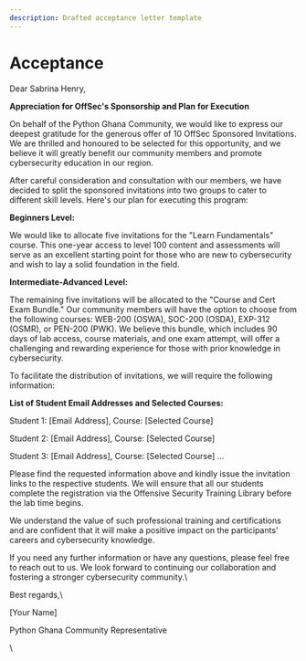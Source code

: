 ```yaml
---
description: Drafted acceptance letter template
---
```


# Acceptance

Dear Sabrina Henry,



**Appreciation for OffSec's Sponsorship and Plan for Execution**

On behalf of the Python Ghana Community, we would like to express our deepest gratitude for the generous offer of 10 OffSec Sponsored Invitations. We are thrilled and honoured to be selected for this opportunity, and we believe it will greatly benefit our community members and promote cybersecurity education in our region.

After careful consideration and consultation with our members, we have decided to split the sponsored invitations into two groups to cater to different skill levels. Here's our plan for executing this program:

**Beginners Level:**

We would like to allocate five invitations for the "Learn Fundamentals" course. This one-year access to level 100 content and assessments will serve as an excellent starting point for those who are new to cybersecurity and wish to lay a solid foundation in the field.

**Intermediate-Advanced Level:**

The remaining five invitations will be allocated to the "Course and Cert Exam Bundle." Our community members will have the option to choose from the following courses: WEB-200 (OSWA), SOC-200 (OSDA), EXP-312 (OSMR), or PEN-200 (PWK). We believe this bundle, which includes 90 days of lab access, course materials, and one exam attempt, will offer a challenging and rewarding experience for those with prior knowledge in cybersecurity.

To facilitate the distribution of invitations, we will require the following information:

**List of Student Email Addresses and Selected Courses:**

Student 1: \[Email Address], Course: \[Selected Course]

Student 2: \[Email Address], Course: \[Selected Course]

Student 3: \[Email Address], Course: \[Selected Course] ...

Please find the requested information above and kindly issue the invitation links to the respective students. We will ensure that all our students complete the registration via the Offensive Security Training Library before the lab time begins.

We understand the value of such professional training and certifications and are confident that it will make a positive impact on the participants' careers and cybersecurity knowledge.

If you need any further information or have any questions, please feel free to reach out to us. We look forward to continuing our collaboration and fostering a stronger cybersecurity community.\


Best regards,\


\[Your Name]

Python Ghana Community Representative

\
